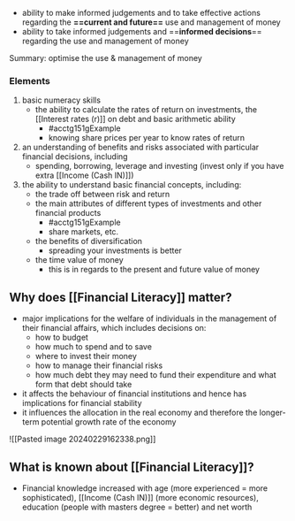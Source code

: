 - ability to make informed judgements and to take effective actions regarding the **==current and future==** use and management of money
- ability to take informed judgements and ==**informed decisions**== regarding the use and management of money

Summary: optimise the use & management of money

### Elements
1. basic numeracy skills
	- the ability to calculate the rates of return on investments, the [[Interest rates (r)]] on debt and basic arithmetic ability
		- #acctg151gExample  
		- knowing share prices per year to know rates of return
2. an understanding of benefits and risks associated with particular financial decisions, including
	- spending, borrowing, leverage and investing (invest only if you have extra [[Income (Cash IN)]])
3. the ability to understand basic financial concepts, including:
	- the trade off between risk and return
	- the main attributes of different types of investments and other financial products
		- #acctg151gExample  
		- share markets, etc.
	- the benefits of diversification
		- spreading your investments is better
	- the time value of money
		- this is in regards to the present and future value of money


## Why does [[Financial Literacy]] matter?
- major implications for the welfare of individuals in the management of their financial affairs, which includes decisions on:
	- how to budget
	- how much to spend and to save
	- where to invest their money
	- how to manage their financial risks
	- how much debt they may need to fund their expenditure and what form that debt should take
- it affects the behaviour of financial institutions and hence has implications for financial stability
- it influences the allocation in the real economy and therefore the longer-term potential growth rate of the economy

![[Pasted image 20240229162338.png]]

## What is known about [[Financial Literacy]]?
- Financial knowledge increased with age (more experienced = more sophisticated), [[Income (Cash IN)]] (more economic resources), education (people with masters degree = better) and net worth

